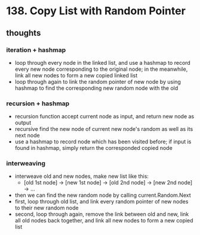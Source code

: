 # 138. Copy List with Random Pointer

## thoughts

### iteration + hashmap

- loop through every node in the linked list, and use a hashmap to record every new node corresponding to the original node; in the meanwhile, link all new nodes to form a new copied linked list
- loop through again to link the random pointer of new node by using hashmap to find the corresponding new random node with the old 

### recursion + hashmap

- recursion function accept current node as input, and return new node as output
- recursive find the new node of current new node's random as well as its next node
- use a hashmap to record node which has been visited before; if input is found in hashmap, simply return the corresponded copied node

### interweaving

- interweave old and new nodes, make new list like this: 
  - [old 1st node] -> [new 1st node] -> [old 2nd node] -> [new 2nd node] -> ...
- then we can find the new random node by calling current.Random.Next 
- first, loop through old list, and link every random pointer of new nodes to their new random node
- second, loop through again, remove the link between old and new, link all old nodes back together, and link all new nodes to form a new copied list